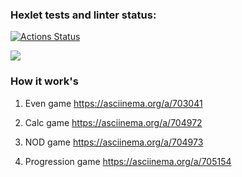### Hexlet tests and linter status:
[![Actions Status](https://github.com/INafanya/python-project-49/actions/workflows/hexlet-check.yml/badge.svg)](https://github.com/INafanya/python-project-49/actions)


<a href="https://codeclimate.com/github/INafanya/python-project-49/maintainability"><img src="https://api.codeclimate.com/v1/badges/3045275984d227f8c0d9/maintainability" /></a>

### How it work's
1. Even game https://asciinema.org/a/703041

2. Calc game https://asciinema.org/a/704972

3. NOD game https://asciinema.org/a/704973

4. Progression game https://asciinema.org/a/705154